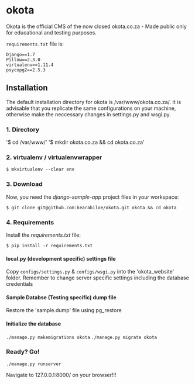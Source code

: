 # okota

Okota is the official CMS of the now closed okota.co.za - Made public only for educational and testing purposes.

`requirements.txt` file is:

```
Django==1.7
Pillow==2.3.0
virtualenv==1.11.4
psycopg2==2.5.3
```

## Installation
The default installation directory for okota is /var/www/okota.co.za/. It is advisable that you replicate the same configurations on your machine, otherwise make the neccessary changes in settings.py and wsgi.py.

### 1. Directory
'$ cd /var/www/'
'$ mkdir okota.co.za && cd okota.co.za'

### 2. virtualenv / virtualenvwrapper

`$ mkvirtualenv --clear env`

### 3. Download
Now, you need the *django-sample-app* project files in your workspace:

    $ git clone git@github.com:kearabiloe/okota.git okota && cd okota

### 4. Requirements
Install the *requirements.txt* file:

`$ pip install -r requirements.txt`


#### local.py (development specific) settings file
Copy `configs/settings.py` & `configs/wsgi.py`  into the 'okota_website' folder.
Remember to change server specific settings including the database credentials

#### Sample Databse (Testing specific) dump  file
Restore the 'sample.dump' file using pg_restore

#### Initialize the database

`./manage.py makemigrations okota`
`./manage.py migrate okota `

### Ready? Go!

`./manage.py runserver`

Navigate to 127.0.0.1:8000/ on your browser!!!